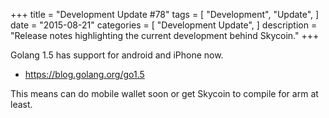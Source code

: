 +++
title = "Development Update #78"
tags = [
    "Development",
    "Update",
]
date = "2015-08-21"
categories = [
    "Development Update",
]
description = "Release notes highlighting the current development behind Skycoin."
+++

Golang 1.5 has support for android and iPhone now.
- https://blog.golang.org/go1.5

This means can do mobile wallet soon or get Skycoin to compile for arm at least.

